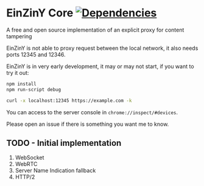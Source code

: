 # EinZinY Core [![Dependencies](https://david-dm.org/EinZinY/Core.svg)](https://david-dm.org/EinZinY/Core)

A free and open source implementation of an explicit proxy for content tampering

EinZinY is not able to proxy request between the local network, it also needs ports 12345 and 12346. 

EinZinY is in very early development, it may or may not start, if you want to try it out: 

```Bash
npm install
npm run-script debug

curl -x localhost:12345 https://example.com -k
```

You can access to the server console in `chrome://inspect/#devices`. 

Please open an issue if there is something you want me to know. 

## TODO - Initial implementation

1. WebSocket
2. WebRTC
3. Server Name Indication fallback
4. HTTP/2
